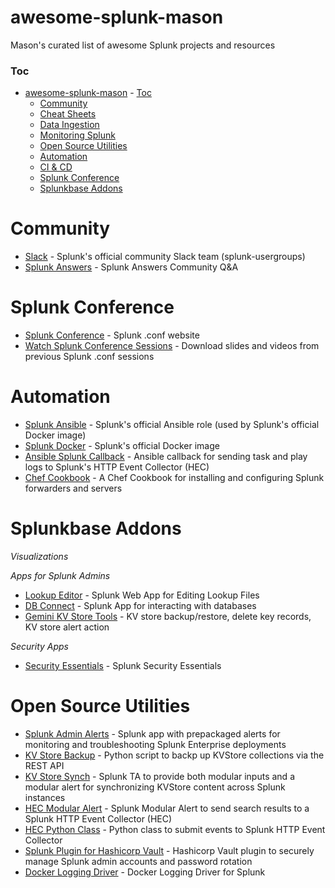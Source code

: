 # awesome-splunk-mason
Mason's curated list of awesome Splunk projects and resources

### Toc
- [awesome-splunk-mason](#awesome-splunk-mason)
        - [Toc](#toc)
    - [Community](#community)
    - [Cheat Sheets](#cheat-sheets)
    - [Data Ingestion](#data-ingestion)
    - [Monitoring Splunk](#monitoring-splunk)
    - [Open Source Utilities](#opensource-utils)
    - [Automation](#automation)
    - [CI & CD](#ci--cd)
    - [Splunk Conference](#splunk-conf)
    - [Splunkbase Addons](#splunkbase)
    
# Community
* [Slack](http://splk.it/slack) - Splunk's official community Slack team (splunk-usergroups)
* [Splunk Answers](https://answers.splunk.com/) - Splunk Answers Community Q&A

# Splunk Conference
* [Splunk Conference](https://conf.splunk.com/) - Splunk .conf website
* [Watch Splunk Conference Sessions](https://conf.splunk.com/watch/conf-online.html?#/) - Download slides and videos from previous Splunk .conf sessions

# Automation
* [Splunk Ansible](https://github.com/splunk/splunk-ansible/) - Splunk's official Ansible role (used by Splunk's official Docker image)
* [Splunk Docker](https://github.com/splunk/docker-splunk) - Splunk's official Docker image
* [Ansible Splunk Callback](https://docs.ansible.com/ansible/latest/plugins/callback/splunk.html) - Ansible callback for sending task and play logs to Splunk's HTTP Event Collector (HEC)
* [Chef Cookbook](https://github.com/cerner/cerner_splunk) - A Chef Cookbook for installing and configuring Splunk forwarders and servers

# Splunkbase Addons
*Visualizations*

*Apps for Splunk Admins*
* [Lookup Editor](https://splunkbase.splunk.com/app/1724/) - Splunk Web App for Editing Lookup Files
* [DB Connect](https://splunkbase.splunk.com/app/2686/) - Splunk App for interacting with databases
* [Gemini KV Store Tools](https://splunkbase.splunk.com/app/3536/) - KV store backup/restore, delete key records, KV store alert action

*Security Apps*
* [Security Essentials](https://splunkbase.splunk.com/app/3435/) - Splunk Security Essentials

# Open Source Utilities
* [Splunk Admin Alerts](https://github.com/gjanders/SplunkAdmins) - Splunk app with prepackaged alerts for monitoring and troubleshooting Splunk Enterprise deployments
* [KV Store Backup](https://github.com/georgestarcher/Splunk-backupkvstore) - Python script to backp up KVStore collections via the REST API
* [KV Store Synch](https://github.com/georgestarcher/TA-SyncKVStore) - Splunk TA to provide both modular inputs and a modular alert for synchronizing KVStore content across Splunk instances
* [HEC Modular Alert](https://github.com/georgestarcher/TA-Send_to_HEC) - Splunk Modular Alert to send search results to a Splunk HTTP Event Collector (HEC)
* [HEC Python Class](https://github.com/georgestarcher/Splunk-Class-httpevent) - Python class to submit events to Splunk HTTP Event Collector
* [Splunk Plugin for Hashicorp Vault](https://github.com/splunk/vault-plugin-splunk) - Hashicorp Vault plugin to securely manage Splunk admin accounts and password rotation
* [Docker Logging Driver](https://www.splunk.com/blog/2015/12/16/splunk-logging-driver-for-docker.html) - Docker Logging Driver for Splunk
